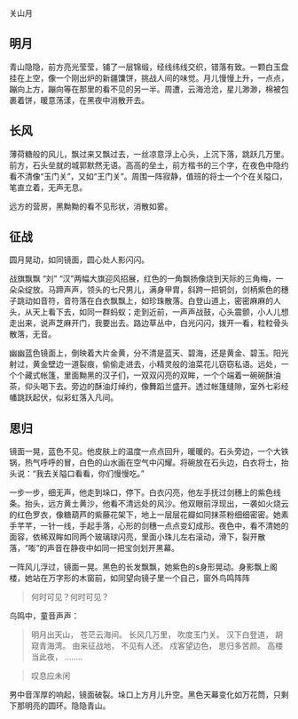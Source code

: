 关山月


## 明月

青山隐隐，前方亮光莹莹，铺了一层锦缎，经线纬线交织，错落有致。一颗白玉盘挂在上空，像一个刚出炉的新疆馕饼，挑战人间的味觉。月儿慢慢上升，一点点，蹦向上方，蹦向等在那里的看不见的另一半。周遭，云海沧沧，星儿渺渺，棉被包裹着饼，暖意荡漾，在黑夜中消散开去。

## 长风

薄荷糖般的风儿，飘过来又飘过去，一丝凉意浮上心头，上沉下落，跳跃几万里。前方，石头垒就的城郭默然无语。高高的垒土，前方楷书的三个字，在夜色中隐约看不清像“玉门关”，又如“王门关”。周围一阵寂静，值班的将士一个个在关隘口，笔直立着，无声无息。

远方的营房，黑黝黝的看不见形状，消散如雾。

## 征战

圆月晃动，如同镜面，圆心处人影闪闪。

战旗飘飘 “刘” “汉”两幅大旗迎风招展，红色的一角飘扬像烧到天际的三角梅，一朵朵绽放。马蹄声声，领头的七尺男儿，满身甲胄，斜跨一把铜剑，剑柄紫色的穗子跳动如音符，音符落在白衣飘飘上，如珍珠散落。白登山道上，密密麻麻的人头，从天上看下去，如同一群蚂蚁；走到近前，一声声战鼓，心头震颤，小人儿想走出来，说声芝麻开门，我要出去。路边草丛中，白光闪闪，拨开一看，粒粒骨头散落，无音。

幽幽蓝色镜面上，倒映着大片金黄，分不清是蓝天、碧海，还是黄金、碧玉。阳光射过，黄金壁边一道裂痕，偷偷走进去，小精灵般的油菜花儿窃窃私语。远处，一个个藏式帐篷，里面黝黑的汉子们，一双双闪亮的双眸，一个个端着一碗碗酥油茶，仰头喝下去。旁边的酥油灯绰约，像舞蹈兰盛开。透过帐篷缝隙，室外七彩经幡跳跃起伏，似彩虹落入凡间。



## 思归

镜面一晃，蓝色不见。他皮肤上的温度一点点回升，暖暖的。石头旁边，一个大铁锅，热气呼呼的冒，白色的山水画在空气中闪耀。将碗放在石头边，白衣将士，抬头说：“我去关隘口看看，你们慢慢吃。”

一步一步，细无声，他走到垛口，停下。白衣闪亮，他左手抚过剑穗上的紫色线条。抬头，远方黄土黄沙，他看不清远处的风沙。他双眼前浮现出，一袭如火烧云的红色罗衣，像糖葫芦的紫藤花架下，地上一层层花瓣如同抹茶粉细细密密。她素手芊芊，一针一线，手起手落，心形的剑穗一点点变幻成形。夜色中，看不清她的面容，依稀双眸如同两个玻璃球闪亮，里面小珠儿左右滚动，滑下，裂开散落，“嘭”的声音在静夜中如同一把宝剑划开黑幕。

一阵风儿浮过，镜面一晃。黑色的长发飘飘，她紫色的s身形晃动。身影飘上阁楼，她站在万字形的木窗前，如同望向镜子里一个自己，窗外鸟鸣阵阵

>何时可见？何时可见？

鸟鸣中，童音声声：

>明月出天山， 苍茫云海间。
长风几万里， 吹度玉门关。
汉下白登道， 胡窥青海湾。
由来征战地， 不见有人还。
戍客望边色， 思归多苦颜。
高楼当此夜， ........


>叹息应未闲

男中音浑厚的响起，镜面破裂。垛口上方月儿升空。黑色天幕变化如万花筒，只剩下那明亮的圆环。隐隐青山。 

